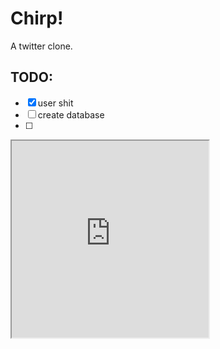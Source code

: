 # Chirp!
A twitter clone.

## TODO:
- [x] user shit
- [ ] create database
- [ ]

<iframe width="315" height="315" src='https://dbdiagram.io/embed/6352c80e4709410195b52a51'> </iframe>